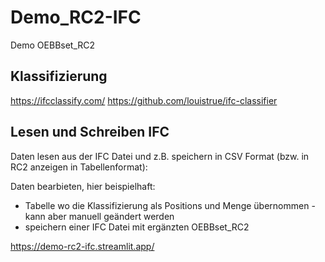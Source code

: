 # Demo_RC2-IFC
Demo OEBBset_RC2





## Klassifizierung

https://ifcclassify.com/
https://github.com/louistrue/ifc-classifier


## Lesen und Schreiben IFC

Daten lesen aus der IFC Datei und z.B. speichern in CSV Format (bzw. in RC2 anzeigen in Tabellenformat):

Daten bearbieten, hier beispielhaft:
- Tabelle wo die Klassifizierung als Positions und Menge übernommen - kann aber manuell geändert werden
- speichern einer IFC Datei mit ergänzten OEBBset_RC2

https://demo-rc2-ifc.streamlit.app/


